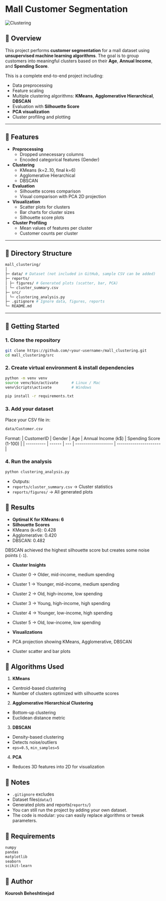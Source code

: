 # Mall Customer Segmentation

![Clustering](https://img.shields.io/badge/Status-Completed-green)

## 🔹 Overview
This project performs **customer segmentation** for a mall dataset using **unsupervised machine learning algorithms**. The goal is to group customers into meaningful clusters based on their **Age**, **Annual Income**, and **Spending Score**.

This is a complete end-to-end project including:
- Data preprocessing
- Feature scaling
- Multiple clustering algorithms: **KMeans**, **Agglomerative Hierarchical**, **DBSCAN**
- Evaluation with **Silhouette Score**
- **PCA visualization**
- Cluster profiling and plotting

---

## 🔹 Features

- **Preprocessing**
  - Dropped unnecessary columns
  - Encoded categorical features (Gender)
- **Clustering**
  - KMeans (k=2..10, final k=6)
  - Agglomerative Hierarchical
  - DBSCAN
- **Evaluation**
  - Silhouette scores comparison
  - Visual comparison with PCA 2D projection
- **Visualization**
  - Scatter plots for clusters
  - Bar charts for cluster sizes
  - Silhouette score plots
- **Cluster Profiling**
  - Mean values of features per cluster
  - Customer counts per cluster

---

## 🔹 Directory Structure
```bash
mall_clustering/
│
├─ data/ # Dataset (not included in GitHub, sample CSV can be added)
├─ reports/
│ ├─ figures/ # Generated plots (scatter, bar, PCA)
│ └─ cluster_summary.csv
├─ src/
│ └─ clustering_analysis.py
├─ .gitignore # Ignore data, figures, reports
└─ README.md
```

---

## 🔹 Getting Started

### **1. Clone the repository**
```bash
git clone https://github.com/<your-username>/mall_clustering.git
cd mall_clustering/src
```

### **2. Create virtual environment & install dependencies**
```bash
python -m venv venv
source venv/bin/activate      # Linux / Mac
venv\Scripts\activate         # Windows

pip install -r requirements.txt
```

### **3. Add your dataset**
Place your CSV file in:
```bash
data/Customer.csv
```

Format:
| CustomerID | Gender | Age | Annual Income (k\$) | Spending Score (1-100) |
| ---------- | ------ | --- | ------------------- | ---------------------- |

### **4. Run the analysis**
```bash
python clustering_analysis.py
```

- Outputs:
 - `reports/cluster_summary.csv` → Cluster statistics
 - `reports/figures/` → All generated plots


## 🔹 Results

- **Optimal K for KMeans: 6**
- **Silhouette Scores**
 - KMeans (k=6): 0.428
 - Agglomerative: 0.420
 - DBSCAN: 0.482

DBSCAN achieved the highest silhouette score but creates some noise points (`-1`).

- **Cluster Insights**
 - Cluster 0 → Older, mid-income, medium spending
 - Cluster 1 → Younger, mid-income, medium spending
 - Cluster 2 → Old, high-income, low spending
 - Cluster 3 → Young, high-income, high spending
 - Cluster 4 → Younger, low-income, high spending
 - Cluster 5 → Old, low-income, low spending

- **Visualizations**
 - PCA projection showing KMeans, Agglomerative, DBSCAN
 - Cluster scatter and bar plots


## 🔹 Algorithms Used

1. **KMeans**
 - Centroid-based clustering
 - Number of clusters optimized with silhouette scores

2. **Agglomerative Hierarchical Clustering**
 - Bottom-up clustering
 - Euclidean distance metric

3. **DBSCAN**
 - Density-based clustering
 - Detects noise/outliers
 - `eps=0.5`, `min_samples=5`

4. **PCA**
 - Reduces 3D features into 2D for visualization


## 🔹 Notes

- `.gitignore` excludes
 - Dataset files(`data/`)
 - Generated plots and reports(`reports/`)
- You can still run the project by adding your own dataset.
- The code is modular: you can easily replace algorithms or tweak parameters.


## 🔹 Requirements
```bash
numpy
pandas
matplotlib
seaborn
scikit-learn
```


## 🔹 Author
**Kourosh Beheshtinejad**
